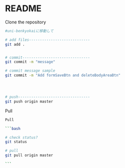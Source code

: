 # README

Clone the repository

```bash
#uni-benkyokaiに移動して

# add files----------------------------
git add .


# commit-------------------------------
git commit -m "message"

# commit message sample
git commit -m "Add formSaveBtn and deleteBodyAreaBtn"




# push---------------------------------
git push origin master


```



Pull

~~~bash
Pull

```bash

# check status?
git status

# pull
git pull origin master

```


~~~

